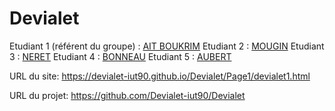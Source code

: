 # Devialet

Etudiant 1 (référent du groupe) :  [AIT BOUKRIM](mailto:smain.ait_boukrim@edu.univ-fcomte.fr?subject=SAE_1_05_06) 
Etudiant 2 : [MOUGIN](mailto:leo.mougin@edu.univ-fcomte.fr?subject=SAE_1_05_06) 
Etudiant 3 : [NERET](mailto:antoine.neret@edu.univ-fcomte.fr?subject=SAE_1_05_06) 
Etudiant 4 : [BONNEAU](mailto:noah.bonneau@edu.univ-fcomte.fr?subject=SAE_1_05_06) 
Etudiant 5 : [AUBERT](mailto:emma.aubert@edu.univ-fcomte.fr?subject=SAE_1_05_06) 

URL du site:
https://devialet-iut90.github.io/Devialet/Page1/devialet1.html

URL du projet:
https://github.com/Devialet-iut90/Devialet
